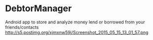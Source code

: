 # DebtorManager

Android app to store and analyze money lend or borrowed from your friends/contacts
http://s5.postimg.org/xjmxnw59j/Screenshot_2015_05_15_13_01_57.png
